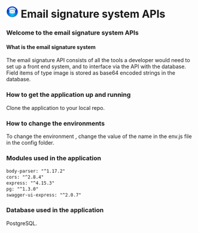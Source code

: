
#  ![Email signature system](https://github.com/roachmanza/EmailSignature/blob/master/Api_Site/client/content/img/MailIcon32.png "Email signature system") Email signature system APIs

### Welcome to the email signature system APIs

#### What is the email signature system
The email signature API consists of all the tools a developer would need to set up a front end system, and to interface via the API with the database.<br/>
Field items of type image is stored as base64 encoded strings in the database.

### How to get the application up and running
Clone the application to your local repo.<br/>

### How to change the environments
To change the environment , change the value of the name in the env.js file in the config folder.<br/>

### Modules used in the application
    body-parser: "^1.17.2"
    cors: "^2.8.4"
    express: "^4.15.3"
    pg: "^1.3.0"
    swagger-ui-express: "^2.0.7"

### Database used in the application
PostgreSQL.<br/>














